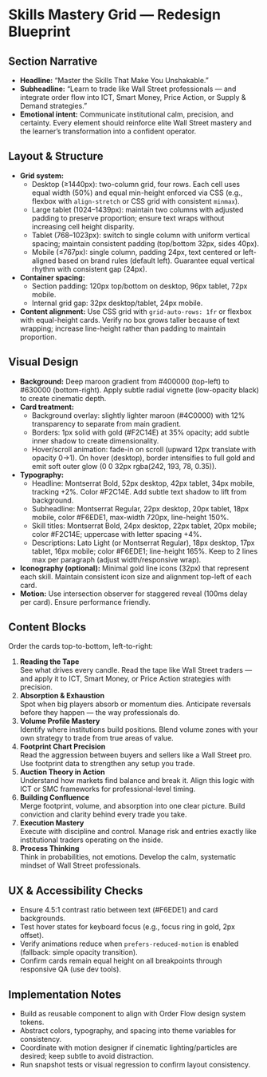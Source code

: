# Skills Mastery Grid — Redesign Blueprint

## Section Narrative
- **Headline:** “Master the Skills That Make You Unshakable.”
- **Subheadline:** “Learn to trade like Wall Street professionals — and integrate order flow into ICT, Smart Money, Price Action, or Supply & Demand strategies.”
- **Emotional intent:** Communicate institutional calm, precision, and certainty. Every element should reinforce elite Wall Street mastery and the learner’s transformation into a confident operator.

## Layout & Structure
- **Grid system:**
  - Desktop (≥1440px): two-column grid, four rows. Each cell uses equal width (50%) and equal min-height enforced via CSS (e.g., flexbox with `align-stretch` or CSS grid with consistent `minmax`).
  - Large tablet (1024–1439px): maintain two columns with adjusted padding to preserve proportion; ensure text wraps without increasing cell height disparity.
  - Tablet (768–1023px): switch to single column with uniform vertical spacing; maintain consistent padding (top/bottom 32px, sides 40px).
  - Mobile (≤767px): single column, padding 24px, text centered or left-aligned based on brand rules (default left). Guarantee equal vertical rhythm with consistent gap (24px).
- **Container spacing:**
  - Section padding: 120px top/bottom on desktop, 96px tablet, 72px mobile.
  - Internal grid gap: 32px desktop/tablet, 24px mobile.
- **Content alignment:** Use CSS grid with `grid-auto-rows: 1fr` or flexbox with equal-height cards. Verify no box grows taller because of text wrapping; increase line-height rather than padding to maintain proportion.

## Visual Design
- **Background:** Deep maroon gradient from #400000 (top-left) to #630000 (bottom-right). Apply subtle radial vignette (low-opacity black) to create cinematic depth.
- **Card treatment:**
  - Background overlay: slightly lighter maroon (#4C0000) with 12% transparency to separate from main gradient.
  - Borders: 1px solid with gold (#F2C14E) at 35% opacity; add subtle inner shadow to create dimensionality.
  - Hover/scroll animation: fade-in on scroll (upward 12px translate with opacity 0→1). On hover (desktop), border intensifies to full gold and emit soft outer glow (0 0 32px rgba(242, 193, 78, 0.35)).
- **Typography:**
  - Headline: Montserrat Bold, 52px desktop, 42px tablet, 34px mobile, tracking +2%. Color #F2C14E. Add subtle text shadow to lift from background.
  - Subheadline: Montserrat Regular, 22px desktop, 20px tablet, 18px mobile, color #F6EDE1, max-width 720px, line-height 150%.
  - Skill titles: Montserrat Bold, 24px desktop, 22px tablet, 20px mobile; color #F2C14E; uppercase with letter spacing +4%.
  - Descriptions: Lato Light (or Montserrat Regular), 18px desktop, 17px tablet, 16px mobile; color #F6EDE1; line-height 165%. Keep to 2 lines max per paragraph (adjust width/responsive wrap).
- **Iconography (optional):** Minimal gold line icons (32px) that represent each skill. Maintain consistent icon size and alignment top-left of each card.
- **Motion:** Use intersection observer for staggered reveal (100ms delay per card). Ensure performance friendly.

## Content Blocks
Order the cards top-to-bottom, left-to-right:
1. **Reading the Tape**  
   See what drives every candle. Read the tape like Wall Street traders — and apply it to ICT, Smart Money, or Price Action strategies with precision.
2. **Absorption & Exhaustion**  
   Spot when big players absorb or momentum dies. Anticipate reversals before they happen — the way professionals do.
3. **Volume Profile Mastery**  
   Identify where institutions build positions. Blend volume zones with your own strategy to trade from true areas of value.
4. **Footprint Chart Precision**  
   Read the aggression between buyers and sellers like a Wall Street pro. Use footprint data to strengthen any setup you trade.
5. **Auction Theory in Action**  
   Understand how markets find balance and break it. Align this logic with ICT or SMC frameworks for professional-level timing.
6. **Building Confluence**  
   Merge footprint, volume, and absorption into one clear picture. Build conviction and clarity behind every trade you take.
7. **Execution Mastery**  
   Execute with discipline and control. Manage risk and entries exactly like institutional traders operating on the inside.
8. **Process Thinking**  
   Think in probabilities, not emotions. Develop the calm, systematic mindset of Wall Street professionals.

## UX & Accessibility Checks
- Ensure 4.5:1 contrast ratio between text (#F6EDE1) and card backgrounds.
- Test hover states for keyboard focus (e.g., focus ring in gold, 2px offset).
- Verify animations reduce when `prefers-reduced-motion` is enabled (fallback: simple opacity transition).
- Confirm cards remain equal height on all breakpoints through responsive QA (use dev tools).

## Implementation Notes
- Build as reusable component to align with Order Flow design system tokens.
- Abstract colors, typography, and spacing into theme variables for consistency.
- Coordinate with motion designer if cinematic lighting/particles are desired; keep subtle to avoid distraction.
- Run snapshot tests or visual regression to confirm layout consistency.
